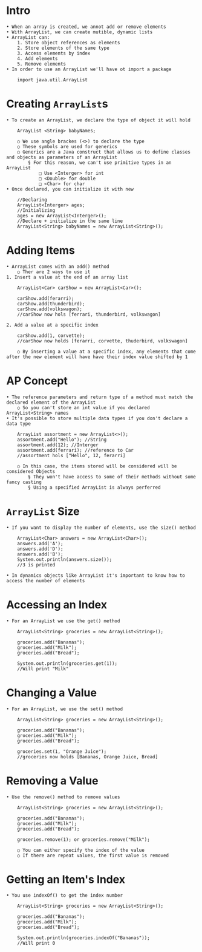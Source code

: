 # Intro

	• When an array is created, we annot add or remove elements
	• With ArrayList, we can create mutible, dynamic lists
	• ArrayList can:
		1. Store object references as elements
		2. Store elements of the same type
		3. Access elements by index
		4. Add elements
		5. Remove elements
	• In order to use an ArrayList we'll have ot import a package
		
		import java.util.ArrayList

# Creating `ArrayList`s

	• To create an ArrayList, we declare the type of object it will hold

		ArrayList <String> babyNames;
		
		○ We use angle brackes (<>) to declare the type
		○ These symbols are used for generics
		○ Generics are a Java construct that allows us to define classes and objects as parameters of an ArrayList
			§ For this reason, we can't use primitive types in an ArrayList
				□ Use <Interger> for int
				□ <Double> for double
				□ <Char> for char
	• Once declared, you can initialize it with new

		//Declaring
		ArrayList<Interger> ages;
		//Initializing
		ages = new ArrayList<Interger>();
		//Declare + initialize in the same line
		ArrayList<String> babyNames = new ArrayList<String>();

# Adding Items

	• ArrayList comes with an add() method
		○ Ther are 2 ways to use it
	1. Insert a value at the end of an array list
		
		ArrayList<Car> carShow = new ArrayList<Car>();
		
		carShow.add(ferarri);
		carShow.add(thunderbird);
		carShow.add(volkswagon);
		//carShow now hols [ferrari, thunderbird, volkswagon]
		
	2. Add a value at a specific index

		carShow.add(1, corvette);
		//carShow now holds [ferarri, corvette, thuderbird, volkswagon]
		
		○ By inserting a value at a specific index, any elements that come after the new element will have have their index value shifted by 1

# AP Concept

	• The reference parameters and return type of a method must match the declared element of the ArrayList
		○ So you can't store an int value if you declared ArrayList<String> names
	• It's possible to store multiple data types if you don't declare a data type

		ArrayList assortment = new ArrayList<>();
		assortment.add("Hello"); //String
		assortment.add(12); //Interger
		assortment.add(ferrari); //reference to Car
		//assortment hols ["Hello", 12, ferarri]
		
		○ In this case, the items stored will be considered will be considered Objects
			§ They won't have access to some of their methods without some fancy casting
			§ Using a specified ArrayList is always perferred

# `ArrayList` Size

	• If you want to display the number of elements, use the size() method

		ArrayList<Char> answers = new ArrayList<Char>();
		answers.add('A');
		answers.add('D');
		answers.add('B');
		System.out.println(answers.size());
		//3 is printed
		
	• In dynamics objects like ArrayList it's important to know how to access the number of elements

# Accessing an Index

	• For an ArrayList we use the get() method

		ArrayList<String> groceries = new ArrayList<String>();
		
		groceries.add("Bananas");
		groceries.add("Milk");
		groceries.add("Bread");
		
		System.out.println(groceries.get(1));
		//Will print "Milk"

# Changing a Value

	• For an ArrayList, we use the set() method

		ArrayList<String> groceries = new ArrayList<String>();
		
		groceries.add("Bananas");
		groceries.add("Milk");
		groceries.add("Bread");
		
		groceries.set(1, "Orange Juice");
		//groceries now holds [Bananas, Orange Juice, Bread]

# Removing a Value

	• Use the remove() method to remove values

		ArrayList<String> groceries = new ArrayList<String>();
		
		groceries.add("Bananas");
		groceries.add("Milk");
		groceries.add("Bread");
		
		groceries.remove(1); or groceries.remove("Milk");
		
		○ You can either specify the index of the value
		○ If there are repeat values, the first value is removed

# Getting an Item's Index 

	• You use indexOf() to get the index number

		ArrayList<String> groceries = new ArrayList<String>();
		
		groceries.add("Bananas");
		groceries.add("Milk");
		groceries.add("Bread");
		
		System.out.println(groceries.indexOf("Bananas"));
		//Will print 0